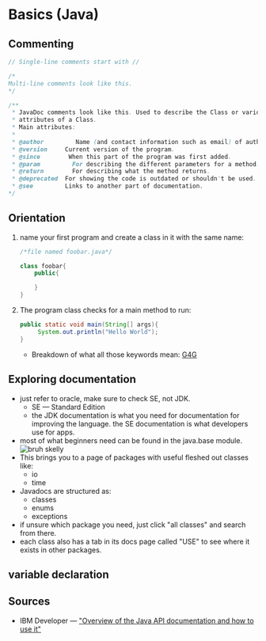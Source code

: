 # Basics (Java)

## Commenting

```Java
// Single-line comments start with //

/*
Multi-line comments look like this.
*/

/**
 * JavaDoc comments look like this. Used to describe the Class or various
 * attributes of a Class.
 * Main attributes:
 *
 * @author         Name (and contact information such as email) of author(s).
 * @version     Current version of the program.
 * @since        When this part of the program was first added.
 * @param         For describing the different parameters for a method.
 * @return        For describing what the method returns.
 * @deprecated  For showing the code is outdated or shouldn't be used.
 * @see         Links to another part of documentation.
*/
```

## Orientation

1. name your first program and create a class in it with the same name:

    ```java
    /*file named foobar.java*/

    class foobar{
        public{

        }
    }
    
    ```

2. The program class checks for a main method to run:

   ```java
   public static void main(String[] args){
        System.out.println("Hello World");
   }
   ```

    - Breakdown of what all those keywords mean: [G4G](https://www.geeksforgeeks.org/java-main-method-public-static-void-main-string-args/)

## Exploring documentation

- just refer to oracle, make sure to check SE, not JDK.
    - SE &#8212; Standard Edition
    - the JDK documentation is what you need for documentation for improving the language. the SE documentation is what developers use for apps.
- most of what beginners need can be found in the java.base module.
    <div><img src='..\..\source\Java\videoframe_79167.png' alt="bruh skelly"></div>
- This brings you to a page of packages with useful fleshed out classes like:
    - io
    - time
- Javadocs are structured as:
    - classes
    - enums
    - exceptions
- if unsure which package you need, just click "all classes" and search from there.
- each class also has a tab in its docs page called "USE" to see where it exists in other packages.

## variable declaration

## Sources

- IBM Developer &#8212; ["Overview of the Java API documentation and how to use it"](https://youtu.be/ULEOb8wLa_k?si=iBf3RzN2wcjt3WZc)
